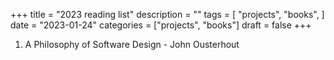 +++
title = "2023 reading list"
description = ""
tags = [
    "projects",
    "books",
]
date = "2023-01-24"
categories = ["projects",
              "books"]
draft = false
+++

1. A Philosophy of Software Design - John Ousterhout

